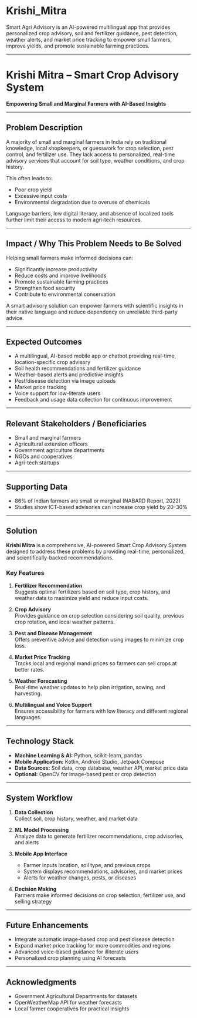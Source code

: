 # Krishi_Mitra
Smart Agri Advisory is an AI-powered multilingual app that provides personalized crop advisory, soil and fertilizer guidance, pest detection, weather alerts, and market price tracking to empower small farmers, improve yields, and promote sustainable farming practices.

---

# Krishi Mitra – Smart Crop Advisory System

**Empowering Small and Marginal Farmers with AI-Based Insights**

---

## Problem Description

A majority of small and marginal farmers in India rely on traditional knowledge, local shopkeepers, or guesswork for crop selection, pest control, and fertilizer use. They lack access to personalized, real-time advisory services that account for soil type, weather conditions, and crop history.

This often leads to:

- Poor crop yield  
- Excessive input costs  
- Environmental degradation due to overuse of chemicals  

Language barriers, low digital literacy, and absence of localized tools further limit their access to modern agri-tech resources.

---

## Impact / Why This Problem Needs to Be Solved

Helping small farmers make informed decisions can:

- Significantly increase productivity  
- Reduce costs and improve livelihoods  
- Promote sustainable farming practices  
- Strengthen food security  
- Contribute to environmental conservation  

A smart advisory solution can empower farmers with scientific insights in their native language and reduce dependency on unreliable third-party advice.

---

## Expected Outcomes

- A multilingual, AI-based mobile app or chatbot providing real-time, location-specific crop advisory  
- Soil health recommendations and fertilizer guidance  
- Weather-based alerts and predictive insights  
- Pest/disease detection via image uploads  
- Market price tracking  
- Voice support for low-literate users  
- Feedback and usage data collection for continuous improvement  

---

## Relevant Stakeholders / Beneficiaries

- Small and marginal farmers  
- Agricultural extension officers  
- Government agriculture departments  
- NGOs and cooperatives  
- Agri-tech startups  

---

## Supporting Data

- 86% of Indian farmers are small or marginal (NABARD Report, 2022)  
- Studies show ICT-based advisories can increase crop yield by 20–30%  

---

## Solution

**Krishi Mitra** is a comprehensive, AI-powered Smart Crop Advisory System designed to address these problems by providing real-time, personalized, and scientifically-backed recommendations.

### Key Features

1. **Fertilizer Recommendation**  
   Suggests optimal fertilizers based on soil type, crop history, and weather data to maximize yield and reduce input costs.  

2. **Crop Advisory**  
   Provides guidance on crop selection considering soil quality, previous crop rotation, and local weather patterns.  

3. **Pest and Disease Management**  
   Offers preventive advice and detection using images to minimize crop loss.  

4. **Market Price Tracking**  
   Tracks local and regional mandi prices so farmers can sell crops at better rates.  

5. **Weather Forecasting**  
   Real-time weather updates to help plan irrigation, sowing, and harvesting.  

6. **Multilingual and Voice Support**  
   Ensures accessibility for farmers with low literacy and different regional languages.  

---

## Technology Stack

- **Machine Learning & AI:** Python, scikit-learn, pandas  
- **Mobile Application:** Kotlin, Android Studio, Jetpack Compose  
- **Data Sources:** Soil data, crop database, weather API, market price data  
- **Optional:** OpenCV for image-based pest or crop detection  

---

## System Workflow

1. **Data Collection**  
   Collect soil, crop history, weather, and market data  

2. **ML Model Processing**  
   Analyze data to generate fertilizer recommendations, crop advisories, and alerts  

3. **Mobile App Interface**  
   - Farmer inputs location, soil type, and previous crops  
   - System displays recommendations, advisories, and market prices  
   - Alerts for weather changes, pests, or diseases  

4. **Decision Making**  
   Farmers make informed decisions on crop selection, fertilizer use, and selling strategy  

---

## Future Enhancements

- Integrate automatic image-based crop and pest disease detection  
- Expand market price tracking for more commodities and regions  
- Advanced voice-based guidance for illiterate users  
- Personalized crop planning using AI forecasts  

---

## Acknowledgments

- Government Agricultural Departments for datasets  
- OpenWeatherMap API for weather forecasts  
- Local farmer cooperatives for practical insights
